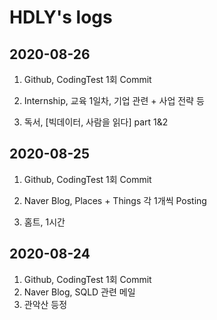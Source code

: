 # HDLY's logs



## 2020-08-26

1. Github, CodingTest 1회 Commit

2. Internship, 교육 1일차, 기업 관련 + 사업 전략 등

3. 독서, [빅데이터, 사람을 읽다] part 1&2

   

## 2020-08-25

1. Github, CodingTest 1회 Commit

2. Naver Blog, Places + Things 각 1개씩 Posting

3. 홈트, 1시간

   

## 2020-08-24

1. Github, CodingTest 1회 Commit
2. Naver Blog, SQLD 관련 메일
3. 관악산 등정
